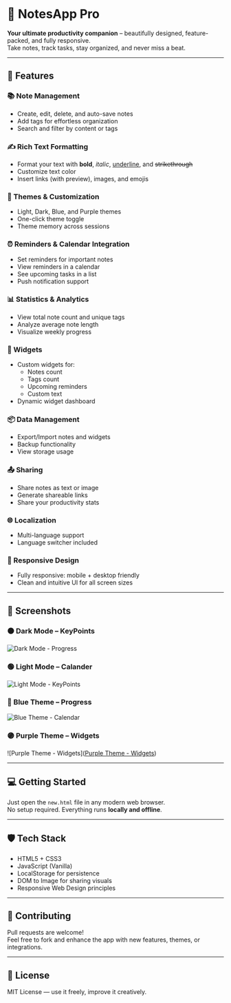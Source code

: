 # 📝 NotesApp Pro

**Your ultimate productivity companion** – beautifully designed, feature-packed, and fully responsive.  
Take notes, track tasks, stay organized, and never miss a beat.

---

## 🚀 Features

### 📚 Note Management
- Create, edit, delete, and auto-save notes
- Add tags for effortless organization
- Search and filter by content or tags

### ✍️ Rich Text Formatting
- Format your text with **bold**, *italic*, <u>underline</u>, and ~~strikethrough~~
- Customize text color
- Insert links (with preview), images, and emojis

### 🎨 Themes & Customization
- Light, Dark, Blue, and Purple themes
- One-click theme toggle
- Theme memory across sessions

### ⏰ Reminders & Calendar Integration
- Set reminders for important notes
- View reminders in a calendar
- See upcoming tasks in a list
- Push notification support

### 📊 Statistics & Analytics
- View total note count and unique tags
- Analyze average note length
- Visualize weekly progress

### 🧩 Widgets
- Custom widgets for:
  - Notes count
  - Tags count
  - Upcoming reminders
  - Custom text
- Dynamic widget dashboard

### 📦 Data Management
- Export/Import notes and widgets
- Backup functionality
- View storage usage

### 📤 Sharing
- Share notes as text or image
- Generate shareable links
- Share your productivity stats

### 🌐 Localization
- Multi-language support
- Language switcher included

### 📱 Responsive Design
- Fully responsive: mobile + desktop friendly
- Clean and intuitive UI for all screen sizes

---

## 📸 Screenshots

### ⚫ Dark Mode – KeyPoints
![Dark Mode - Progress]([ffb0e767-2906-4fd8-ac9b-66da1c79e42c.png](https://github.com/ProSickCoder/NotePro/blob/2933e438380bc3f066c17f5e8e0cb545faf1ff71/Screenshot%202025-05-28%20174746.png))

### 🟢 Light Mode – Calander
![Light Mode - KeyPoints]([b59fee6e-d468-4e9a-af88-5a3e77086f72.png](https://github.com/ProSickCoder/NotePro/blob/2933e438380bc3f066c17f5e8e0cb545faf1ff71/Screenshot%202025-05-28%20174837.png))


### 🔵 Blue Theme – Progress
![Blue Theme - Calendar]([82c7b1ff-f155-465e-826d-8cf7018e780c.png](https://github.com/ProSickCoder/NotePro/blob/2933e438380bc3f066c17f5e8e0cb545faf1ff71/Screenshot%202025-05-28%20174746.png))

### 🟣 Purple Theme – Widgets
![Purple Theme - Widgets]([Purple Theme - Widgets](https://github.com/ProSickCoder/NotePro/blob/2933e438380bc3f066c17f5e8e0cb545faf1ff71/Screenshot%202025-05-28%20174646.png))

---

## 💻 Getting Started

Just open the `new.html` file in any modern web browser.  
No setup required. Everything runs **locally and offline**.

---

## 🛡️ Tech Stack

- HTML5 + CSS3
- JavaScript (Vanilla)
- LocalStorage for persistence
- DOM to Image for sharing visuals
- Responsive Web Design principles

---

## 🤝 Contributing

Pull requests are welcome!  
Feel free to fork and enhance the app with new features, themes, or integrations.

---

## 📜 License

MIT License — use it freely, improve it creatively.
